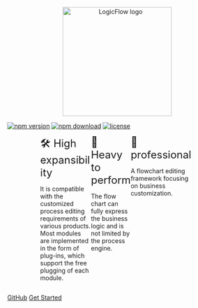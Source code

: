 <p align="center">
  <a href="https://github.com/didi/LogicFlow" target="_blank">
    <img
      src="./_images/logo.png"
      alt="LogicFlow logo"
      width="250"
    />
  </a>
</p>

[![npm version][npm-v-img]][npm-url]
[![npm download][npm-dl-img]][npm-url]
[![license][license-img]][license-url]

<div style="display: flex;justify-content: space-between;width:70%;margin: 0 auto;">
  <div style="width: 33%">
    <font size=5>🛠 High expansibility</font>
    <p>It is compatible with the customized process editing requirements of various products. Most modules are implemented in the form of plug-ins, which support the free plugging of each module.</p>
  </div>
  <div style="width: 33%">
    <font size=5>🚀 Heavy to perform</font>
    <p><font size=>The flow chart can fully express the business logic and is not limited by the process engine.</font></p>
  </div>
  <div>
    <font size=5>🎯 professional</font>
    <p>A flowchart editing framework focusing on business customization.</p>
  </div>
</div>

[GitHub](https://github.com/didi/LogicFlow)
[Get Started](en/guide/start.md)

[npm-url]: https://www.npmjs.com/package/@logicflow/core
[npm-v-img]: https://img.shields.io/npm/v/@logicflow/core
[npm-dl-img]: https://img.shields.io/npm/dm/@logicflow/core
[license-url]: https://github.com/didi/LogicFlow/blob/master/LICENSE
[license-img]: https://img.shields.io/npm/l/@logicflow/core
